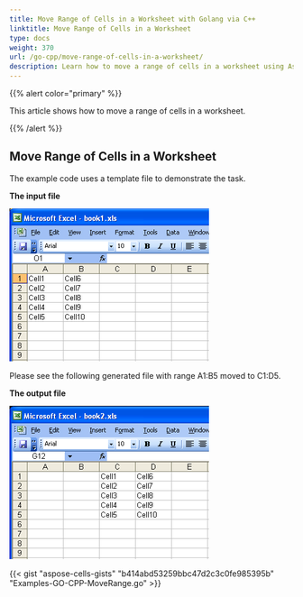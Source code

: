 ```yaml
---
title: Move Range of Cells in a Worksheet with Golang via C++
linktitle: Move Range of Cells in a Worksheet
type: docs
weight: 370
url: /go-cpp/move-range-of-cells-in-a-worksheet/
description: Learn how to move a range of cells in a worksheet using Aspose.Cells with Golang via C++.
---
```


{{% alert color="primary" %}}

This article shows how to move a range of cells in a worksheet.

{{% /alert %}}

## **Move Range of Cells in a Worksheet**
The example code uses a template file to demonstrate the task.

**The input file**

![todo:image_alt_text](move-range-of-cells-in-a-worksheet_1.png)

Please see the following generated file with range A1:B5 moved to C1:D5.

**The output file**

![todo:image_alt_text](move-range-of-cells-in-a-worksheet_2.png)

{{< gist "aspose-cells-gists" "b414abd53259bbc47d2c3c0fe985395b" "Examples-GO-CPP-MoveRange.go" >}}